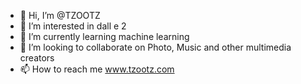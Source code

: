 - 👋 Hi, I’m @TZOOTZ
- 👀 I’m interested in dall e 2
- 🌱 I’m currently learning machine learning 
- 💞️ I’m looking to collaborate on Photo, Music and other multimedia creators
- 📫 How to reach me www.tzootz.com

<!---
TZOOTZ/TZOOTZ is a ✨ special ✨ repository because its `README.md` (this file) appears on your GitHub profile.
You can click the Preview link to take a look at your changes.
--->
